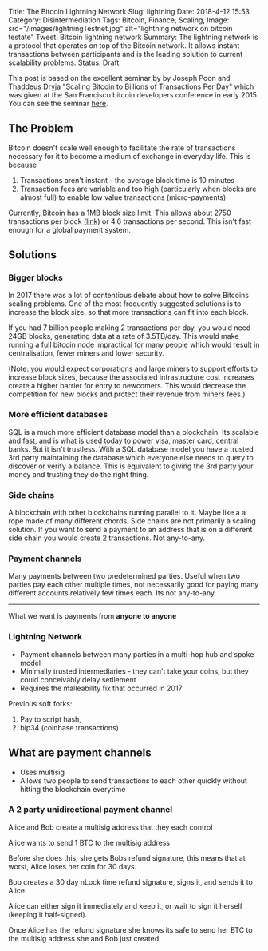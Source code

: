 Title: The Bitcoin Lightning Network
Slug: lightning
Date: 2018-4-12 15:53
Category: Disintermediation 
Tags: Bitcoin, Finance, Scaling,
Image: src="/images/lightningTestnet.jpg" alt="lightning network on bitcoin testate"
Tweet: Bitcoin lightning network 
Summary: The lightning network is a protocol that operates on top of the Bitcoin network. It allows instant transactions between participants and is the leading solution to current scalability problems.
Status: Draft

This post is based on the excellent seminar by by Joseph Poon and Thaddeus Dryja "Scaling Bitcoin to Billions of Transactions Per Day" which was given at the San Francisco bitcoin developers conference in early 2015. You can see the seminar [here](https://youtu.be/8zVzw912wPo).

## The Problem

Bitcoin doesn't scale well enough to facilitate the rate of transactions necessary for it to become a medium of exchange in everyday life. This is because

1. Transactions aren't instant - the average block time is 10 minutes
2. Transaction fees are variable and too high (particularly when blocks are almost full) to enable low value transactions (micro-payments)

Currently, Bitcoin has a 1MB block size limit. This allows about 2750 transactions per block [(link)](https://blockchain.info/charts/n-transactions-per-block) or 4.6 transactions per second. This isn't fast enough for a global payment system.

## Solutions

### Bigger blocks

In 2017 there was a lot of contentious debate about how to solve Bitcoins scaling problems. One of the most frequently suggested solutions is to increase the block size, so that more transactions can fit into each block.

If you had 7 billion people making 2 transactions per day, you would need 24GB blocks, generating data at a rate of 3.5TB/day. This would make running a full bitcoin node impractical for many people which would result in centralisation, fewer miners and lower security. 

(Note: you would expect corporations and large miners to support efforts to increase block sizes, because the associated infrastructure cost increases create a higher barrier for entry to newcomers. This would decrease the competition for new blocks and protect their revenue from miners fees.)

### More efficient databases

SQL is a much more efficient database model than a blockchain. Its scalable and fast, and is what is used today to power visa, master card, central banks. But it isn't trustless. With a SQL database model you have a trusted 3rd party maintaining the database which everyone else needs to query to discover or verify a balance. This is equivalent to giving the 3rd party your money and trusting they do the right thing. 

### Side chains

A blockchain with other blockchains running parallel to it. Maybe like a a rope made of many different chords. Side chains are not primarily a scaling solution. If you want to send a payment to an address that is on a different side chain you would create 2 transactions. Not any-to-any.

### Payment channels

Many payments between two predetermined parties. Useful when two parties pay each other multiple times, not necessarily good for paying many different accounts relatively few times each. Its not any-to-any.

****

What we want is payments from **anyone to anyone**

### Lightning Network

- Payment channels between many parties in a multi-hop hub and spoke model
- Minimally trusted intermediaries - they can't take your coins, but they could conceivably delay setllement
- Requires the malleability fix that occurred in 2017

Previous soft forks:

1. Pay to script hash, 
2. bip34 (coinbase transactions)

## What are payment channels

- Uses multisig
- Allows two people to send transactions to each other quickly without hitting the blockchain everytime

### A 2 party unidirectional payment channel 

Alice and Bob create a multisig address that they each control

Alice wants to send 1 BTC to the multisig address

Before she does this, she gets Bobs refund signature, this means that at worst, Alice loses her coin for 30 days.

Bob creates a 30 day nLock time refund signature, signs it, and sends it to Alice.

Alice can either sign it immediately and keep it, or wait to sign it herself (keeping it half-signed).

Once Alice has the refund signature she knows its safe to send her BTC to the multisig address she and Bob just created. 



